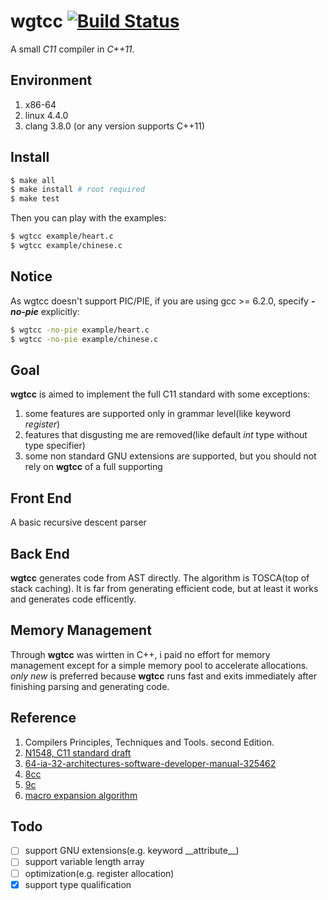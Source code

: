 # wgtcc [![Build Status](https://travis-ci.org/wgtdkp/wgtcc.svg?branch=master)](https://travis-ci.org/wgtdkp/wgtcc)
A small _C11_ compiler in _C++11_.

## Environment
  1. x86-64
  2. linux 4.4.0
  3. clang 3.8.0 (or any version supports C++11)

## Install
  ```bash
  $ make all
  $ make install # root required
  $ make test
  ```
Then you can play with the examples:
  ```bash
  $ wgtcc example/heart.c
  $ wgtcc example/chinese.c
  ```

## Notice
As wgtcc doesn't support PIC/PIE, if you are using gcc >= 6.2.0, specify **_-no-pie_** explicitly:
```bash
$ wgtcc -no-pie example/heart.c
$ wgtcc -no-pie example/chinese.c
```

## Goal
**wgtcc** is aimed to implement the full C11 standard with some exceptions:

1. some features are supported only in grammar level(like keyword _register_)
2. features that disgusting me are removed(like default _int_ type without type specifier)
3. some non standard GNU extensions are supported, but you should not rely on **wgtcc** of a full supporting

## Front End
A basic recursive descent parser

## Back End
**wgtcc** generates code from AST directly. The algorithm is TOSCA(top of stack caching). It is far from generating efficient code, but at least it works and generates code efficently.

## Memory Management
Through **wgtcc** was wirtten in C++, i paid no effort for memory management except for a simple memory pool to accelerate allocations. _only_ _new_ is preferred because **wgtcc** runs fast and  exits immediately
after finishing parsing and generating code.

## Reference
1. Compilers Principles, Techniques and Tools. second Edition.
2. [N1548, C11 standard draft](http://www.open-std.org/jtc1/sc22/wg14/www/docs/n1548.pdf)
3. [64-ia-32-architectures-software-developer-manual-325462](http://www.intel.com/content/www/us/en/architecture-and-technology/64-ia-32-architectures-software-developer-manual-325462.html)
3. [8cc](https://github.com/rui314/8cc)
4. [9c](https://github.com/huangguiyang/9c)
5. [macro expansion algorithm](https://github.com/wgtdkp/wgtcc/blob/master/doc/cpp.algo.pdf)

## Todo
- [ ] support GNU extensions(e.g. keyword \_\_attribute__)
- [ ] support variable length array
- [ ] optimization(e.g. register allocation)
- [x] support type qualification
